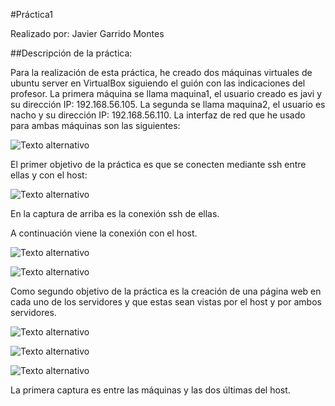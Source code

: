 #Práctica1

Realizado por: Javier Garrido Montes

##Descripción de la práctica:

Para la realización de esta práctica, he creado dos máquinas virtuales de ubuntu server en VirtualBox siguiendo el guión con las indicaciones del profesor.
La primera máquina se llama maquina1, el usuario creado es javi y su dirección IP: 192.168.56.105.
La segunda se llama maquina2, el usuario es nacho y su dirección IP: 192.168.56.110.
La interfaz de red que he usado para ambas máquinas son las siguientes:


![Texto alternativo](/Escritorio/Facultad/SegundoCuatri/SWAP/P1/interfaces.jpg)



El primer objetivo de la práctica es que se conecten mediante ssh entre ellas y con el host:

![Texto alternativo](Desktop/Facultad/SegundoCuatri/SWAP/P1/ssh.png)

En la captura de arriba es la conexión ssh de ellas.


A continuación viene la conexión con el host.

![Texto alternativo](javigarrido/Escritorio/Facultad/SegundoCuatri/SWAP/P1/ssh1.png)

![Texto alternativo](javigarridom/Escritorio/Facultad/SegundoCuatri/SWAP/P1/ssh2.png)



Como segundo objetivo de la práctica es la creación de una página web en cada uno de los servidores y que estas sean vistas por el host y por ambos servidores.

![Texto alternativo](javigarridom/Escritorio/Facultad/SegundoCuatri/SWAP/P1/curl.png)

![Texto alternativo](javigarridom/Escritorio/Facultad/SegundoCuatri/SWAP/P1/curl1.png)

![Texto alternativo](javigarridom/Escritorio/Facultad/SegundoCuatri/SWAP/P1/curl2.png)

La primera captura es entre las máquinas y las dos últimas del host.

